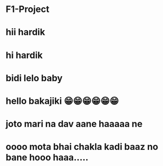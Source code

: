 # F1-Project
# hii hardik
# hi hardik
# bidi lelo baby
# hello bakajiki 😁😁😁😁😁😁
# joto mari na dav aane haaaaa ne 
# oooo mota bhai chakla kadi baaz no bane hooo haaa.....
